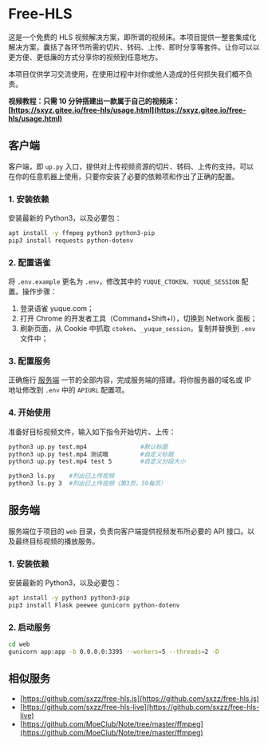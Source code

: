 # Free-HLS

这是一个免费的 HLS 视频解决方案，即所谓的视频床。本项目提供一整套集成化解决方案，囊括了各环节所需的切片、转码、上传、即时分享等套件。让你可以以更方便、更低廉的方式分享你的视频到任意地方。

本项目仅供学习交流使用，在使用过程中对你或他人造成的任何损失我们概不负责。

**视频教程：只需 10 分钟搭建出一款属于自己的视频床：[https://sxyz.gitee.io/free-hls/usage.html](https://sxyz.gitee.io/free-hls/usage.html)**



## 客户端

客户端，即 `up.py` 入口，提供对上传视频资源的切片、转码、上传的支持。可以在你的任意机器上使用，只要你安装了必要的依赖项和作出了正确的配置。

### 1. 安装依赖

安装最新的 Python3，以及必要包：

```bash
apt install -y ffmpeg python3 python3-pip
pip3 install requests python-dotenv
```



### 2. 配置语雀

将 `.env.example` 更名为 `.env`，修改其中的 `YUQUE_CTOKEN`、`YUQUE_SESSION` 配置。操作步骤：

1. 登录语雀 yuque.com；
2. 打开 Chrome 的开发者工具（Command+Shift+I），切换到 Network 面板；
3. 刷新页面，从 Cookie 中抓取 `ctoken`、`_yuque_session`，复制并替换到 `.env` 文件中；



### 3. 配置服务

正确施行 [服务端](#服务端) 一节的全部内容，完成服务端的搭建。将你服务器的域名或 IP 地址修改到 `.env` 中的  `APIURL` 配置项。



### 4. 开始使用

准备好目标视频文件，输入如下指令开始切片、上传：

```bash
python3 up.py test.mp4               #默认标题
python3 up.py test.mp4 测试哦         #自定义标题
python3 up.py test.mp4 test 5        #自定义分段大小

python3 ls.py    #列出已上传视频
python3 ls.py 3  #列出已上传视频（第3页，50每页）
```



## 服务端

服务端位于项目的 `web` 目录，负责向客户端提供视频发布所必要的 API 接口。以及最终目标视频的播放服务。

### 1. 安装依赖

安装最新的 Python3，以及必要包：

```bash
apt install -y python3 python3-pip
pip3 install Flask peewee gunicorn python-dotenv
```



### 2. 启动服务

```bash
cd web
gunicorn app:app -b 0.0.0.0:3395 --workers=5 --threads=2 -D
```


## 相似服务

- [https://github.com/sxzz/free-hls.js](https://github.com/sxzz/free-hls.js)
- [https://github.com/sxzz/free-hls-live](https://github.com/sxzz/free-hls-live)
- [https://github.com/MoeClub/Note/tree/master/ffmpeg](https://github.com/MoeClub/Note/tree/master/ffmpeg)
